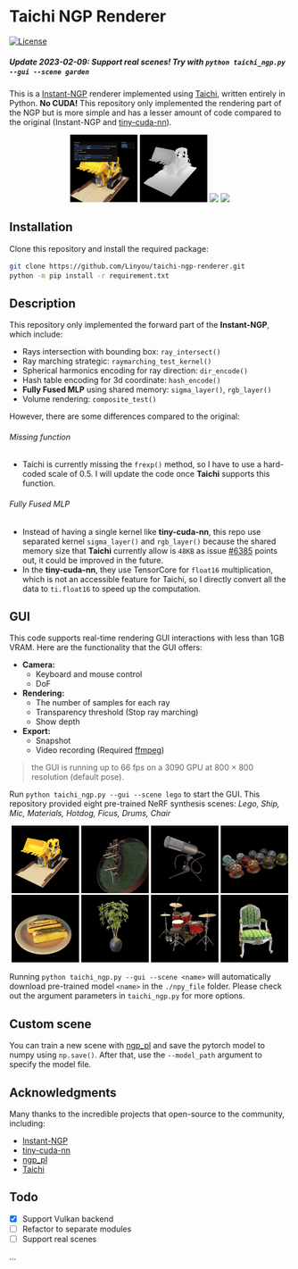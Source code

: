 # Taichi NGP Renderer

[![License](https://img.shields.io/badge/license-Apache-green.svg)](LICENSE)

##### Update 2023-02-09: Support real scenes! Try with `python taichi_ngp.py --gui --scene garden`

<!-- ##### Update 2022-10-27: Support all platforms, Windows and Linux (CUDA, Vulkan), MacOS (Vulkan)
##### Update 2022-10-23: Support depth of field (DoF) -->

This is a [Instant-NGP](https://github.com/NVlabs/instant-ngp) renderer implemented using [Taichi](https://github.com/taichi-dev/taichi), written entirely in Python. **No CUDA!** This repository only implemented the rendering part of the NGP but is more simple and has a lesser amount of code compared to the original (Instant-NGP and [tiny-cuda-nn](https://github.com/NVlabs/tiny-cuda-nn)).

<!-- It is fun to write this code that implements even just the rendering part of the NGP, especially when you compare it original repo, which is a hundred lines verse thousands (Instant-NGP and [tiny-cuda-nn](https://github.com/NVlabs/tiny-cuda-nn)). -->

<p align="center">
  <img src="https://raw.githubusercontent.com/Linyou/taichi-ngp-renderer/main/assets/example.png", width="24%">
  <img src="https://raw.githubusercontent.com/Linyou/taichi-ngp-renderer/main/assets/lego_depth.png", width="24%">
  <img src="https://raw.githubusercontent.com/Linyou/taichi-ngp-renderer/main/assets/interaction.gif", width="24%">
  <img src="https://raw.githubusercontent.com/Linyou/taichi-ngp-renderer/main/assets/samples.gif", width="24%">
  <br>
</p>

## Installation

<!-- > **Note**
> There is a bug in Taichi codegen that a `uint32` value can not properly work on a modulo operation. You have to install nightly version in which they have this bug fixed. See detail in issue [#6118](https://github.com/taichi-dev/taichi/issues/6118) -->

Clone this repository and install the required package:

```bash
git clone https://github.com/Linyou/taichi-ngp-renderer.git
python -m pip install -r requirement.txt
```

## Description

This repository only implemented the forward part of the **Instant-NGP**, which include:

- Rays intersection with bounding box: `ray_intersect()`
- Ray marching strategic: `raymarching_test_kernel()`
- Spherical harmonics encoding for ray direction: `dir_encode()`
- Hash table encoding for 3d coordinate: `hash_encode()`
- **Fully Fused MLP** using shared memory: `sigma_layer()`, `rgb_layer()`
- Volume rendering: `composite_test()`

<!-- Since this repository only implemented the rendering code, so you have to load trained parameters from a pre-trained scene (This repository provides a lego scene). -->

However, there are some differences compared to the original:

###### Missing function

- Taichi is currently missing the `frexp()` method, so I have to use a hard-coded scale of 0.5. I will update the code once **Taichi** supports this function.

###### Fully Fused MLP

- Instead of having a single kernel like **tiny-cuda-nn**, this repo use separated kernel `sigma_layer()` and `rgb_layer()` because the shared memory size that **Taichi** currently allow is `48KB` as issue [#6385](https://github.com/taichi-dev/taichi/issues/6385) points out, it could be improved in the future.
- In the **tiny-cuda-nn**, they use TensorCore for `float16` multiplication, which is not an accessible feature for Taichi, so I directly convert all the data to `ti.float16` to speed up the computation.

## GUI

This code supports real-time rendering GUI interactions with less than 1GB VRAM. Here are the functionality that the GUI offers:

- **Camera:**
  - Keyboard and mouse control
  - DoF
- **Rendering:**
  - The number of samples for each ray
  - Transparency threshold (Stop ray marching)
  - Show depth
- **Export:**
  - Snapshot
  - Video recording (Required [ffmpeg](https://docs.taichi-lang.org/docs/export_results#install-ffmpeg-on-windows))

> the GUI is running up to 66 fps on a 3090 GPU at 800 $\times$ 800 resolution (default pose).

<!-- `T_threshold`: Stop rendering when transparent vaule is below this threshold.
`max_samples`: Maximum samples for each ray. -->

Run `python taichi_ngp.py --gui --scene lego` to start the GUI. This repository provided eight pre-trained NeRF synthesis scenes: _Lego, Ship, Mic, Materials, Hotdog, Ficus, Drums, Chair_

<p align="center">
  <img src="https://raw.githubusercontent.com/Linyou/taichi-ngp-renderer/main/assets/lego.png", width="24%">
  <img src="https://raw.githubusercontent.com/Linyou/taichi-ngp-renderer/main/assets/ship.png", width="24%">
  <img src="https://raw.githubusercontent.com/Linyou/taichi-ngp-renderer/main/assets/mic.png", width="24%">
  <img src="https://raw.githubusercontent.com/Linyou/taichi-ngp-renderer/main/assets/materials.png", width="24%">
  <br>
  <img src="https://raw.githubusercontent.com/Linyou/taichi-ngp-renderer/main/assets/hotdog.png", width="24%">
  <img src="https://raw.githubusercontent.com/Linyou/taichi-ngp-renderer/main/assets/ficus.png", width="24%">
  <img src="https://raw.githubusercontent.com/Linyou/taichi-ngp-renderer/main/assets/drums.png", width="24%">
  <img src="https://raw.githubusercontent.com/Linyou/taichi-ngp-renderer/main/assets/chair.png", width="24%">
  <br>
</p>

Running `python taichi_ngp.py --gui --scene <name>` will automatically download pre-trained model `<name>` in the `./npy_file` folder. Please check out the argument parameters in `taichi_ngp.py` for more options.

## Custom scene

You can train a new scene with [ngp_pl](https://github.com/kwea123/ngp_pl) and save the pytorch model to numpy using `np.save()`. After that, use the `--model_path` argument to specify the model file.

## Acknowledgments

 Many thanks to the incredible projects that open-source to the community, including:

- [Instant-NGP](https://github.com/NVlabs/instant-ngp)
- [tiny-cuda-nn](https://github.com/NVlabs/tiny-cuda-nn)
- [ngp_pl](https://github.com/kwea123/ngp_pl)
- [Taichi](https://github.com/taichi-dev/taichi)



## Todo

- [x] Support Vulkan backend
- [ ] Refactor to separate modules
- [ ] Support real scenes

...
